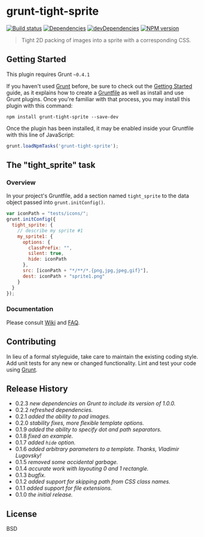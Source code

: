 # grunt-tight-sprite

[![Build status][travis-image]][travis-url]
[![Dependencies][deps-image]][deps-url]
[![devDependencies][dev-deps-image]][dev-deps-url]
[![NPM version][npm-image]][npm-url]


> Tight 2D packing of images into a sprite with a corresponding CSS.

## Getting Started

This plugin requires Grunt `~0.4.1`

If you haven't used [Grunt](http://gruntjs.com/) before, be sure to check out the [Getting Started](http://gruntjs.com/getting-started) guide, as it explains how to create a [Gruntfile](http://gruntjs.com/sample-gruntfile) as well as install and use Grunt plugins. Once you're familiar with that process, you may install this plugin with this command:

```shell
npm install grunt-tight-sprite --save-dev
```

Once the plugin has been installed, it may be enabled inside your Gruntfile with this line of JavaScript:

```js
grunt.loadNpmTasks('grunt-tight-sprite');
```

## The "tight_sprite" task

### Overview

In your project's Gruntfile, add a section named `tight_sprite` to the data object passed into `grunt.initConfig()`.

```js
var iconPath = "tests/icons/";
grunt.initConfig({
  tight_sprite: {
    // describe my sprite #1
    my_sprite1: {
      options: {
        classPrefix: "",
        silent: true,
        hide: iconPath
      },
      src: [iconPath + "*/**/*.{png,jpg,jpeg,gif}"],
      dest: iconPath + "sprite1.png"
    }
  }
});
```

### Documentation

Please consult [Wiki](https://github.com/uhop/grunt-tight-sprite/wiki) and
[FAQ](https://github.com/uhop/grunt-tight-sprite/wiki/FAQ).

## Contributing

In lieu of a formal styleguide, take care to maintain the existing coding style. Add unit tests for any new or changed functionality. Lint and test your code using [Grunt](http://gruntjs.com/).

## Release History

- 0.2.3 *new dependencies on Grunt to include its version of 1.0.0.*
- 0.2.2 *refreshed dependencies.*
- 0.2.1 *added the ability to pad images.*
- 0.2.0 *stability fixes, more flexible template options.*
- 0.1.9 *added the ability to specify dot and path separators.*
- 0.1.8 *fixed an example.*
- 0.1.7 *added `hide` option.*
- 0.1.6 *added arbitrary parameters to a template. Thanks, Vladimir Lugovsky!*
- 0.1.5 *removed some accidental garbage.*
- 0.1.4 *accurate work with layouting 0 and 1 rectangle.*
- 0.1.3 *bugfix.*
- 0.1.2 *added support for skipping path from CSS class names.*
- 0.1.1 *added support for file extensions.*
- 0.1.0 *the initial release.*

## License

BSD

[npm-image]:      https://img.shields.io/npm/v/grunt-tight-sprite.svg
[npm-url]:        https://npmjs.org/package/grunt-tight-sprite
[deps-image]:     https://img.shields.io/david/uhop/grunt-tight-sprite.svg
[deps-url]:       https://david-dm.org/uhop/grunt-tight-sprite
[dev-deps-image]: https://img.shields.io/david/dev/uhop/grunt-tight-sprite.svg
[dev-deps-url]:   https://david-dm.org/uhop/grunt-tight-sprite#info=devDependencies
[travis-image]:   https://img.shields.io/travis/uhop/grunt-tight-sprite.svg
[travis-url]:     https://travis-ci.org/uhop/grunt-tight-sprite
